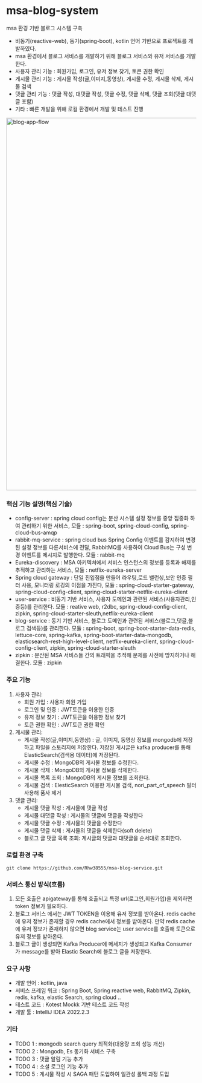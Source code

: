 # msa-blog-system
msa 환경 기반 블로그 시스템 구축
* 비동기(reactive-web), 동기(spring-boot), kotlin 언어 기반으로 프로젝트를 개발하였다.
* msa 환경에서 블로그 서비스를 개발하기 위해 블로그 서비스와 유저 서비스를 개발한다.
* 사용자 관리 기능 : 회원가입, 로그인, 유저 정보 찾기, 토큰 권한 확인
* 게시물 관리 기능 : 게시물 작성(글,이미지,동영상), 게시물 수정, 게시물 삭제, 게시물 검색
* 댓글 관리 기능 : 댓글 작성, 대댓글 작성, 댓글 수정, 댓글 삭제, 댓글 조회(댓글 대댓글 포함)
* 기타 : 빠른 개발을 위해 로컬 환경에서 개발 및 테스트 진행 

<img width="985" alt="blog-app-flow" src="https://github.com/Rhw38555/msa-blog-service/assets/32809047/6e948a23-5578-4e60-baab-d5ed5db436f0">


### 핵심 기능 설명(핵심 기술)
* config-server : spring cloud config는 분산 시스템 설정 정보를 중앙 집중화 하여 관리하기 위한 서비스, 모듈 : spring-boot, spring-cloud-config, spring-cloud-bus-amqp
* rabbit-mq-service : spring cloud bus Spring Config 이벤트를 감지하여 변경된 설정 정보를 다른서비스에 전달, RabbitMQ를 사용하여 Cloud Bus는 구성 변경 이벤트를 메시지로 발행한다. 모듈 : rabbit-mq
* Eureka-discovery : MSA 아키텍쳐에서 서비스 인스턴스의 정보를 등록과 해제를 추적하고 관리하는 서비스, 모듈 : netflix-eureka-server
* Spring cloud gateway : 단일 진입점을 만들어 라우팅,로드 밸런싱,보안 인증 필터 사용, 모니터링 로깅의 이점을 가진다, 모듈 : spring-cloud-starter-gateway, spring-cloud-config-client, spring-cloud-starter-netflix-eureka-client
* user-service : 비동기 기반 서비스, 사용자 도메인과 관련된 서비스(사용자관리,인증등)를 관리한다. 모듈 : reative web, r2dbc, spring-cloud-config-client, zipkin, spring-cloud-starter-sleuth,netflix-eureka-client
* blog-service : 동기 기반 서비스, 블로그 도메인과 관련된 서비스(블로그,댓글,블로그 검색등)를 관리한다. 모듈 : spring-boot, spring-boot-starter-data-redis, lettuce-core, spring-kafka, spring-boot-starter-data-mongodb, elasticsearch-rest-high-level-client, netflix-eureka-client, spring-cloud-config-client, zipkin, spring-cloud-starter-sleuth
* zipkin : 분산된 MSA 서비스들 간의 트래픽을 추적해 문제를 사전에 방지하거나 해결한다. 모듈 : zipkin

### 주요 기능 
1. 사용자 관리:
    * 회원 가입 : 사용자 회원 가입 
    * 로그인 및 인증 : JWT토큰을 이용한 인증 
    * 유저 정보 찾기 : JWT토큰을 이용한 정보 찾기 
    * 토큰 권한 확인 : JWT토큰 권한 확인 
2. 게시물 관리:
    * 게시물 작성(글,이미지,동영상) : 글, 이미지, 동영상 정보를 mongodb에 저장하고 파일을 스토리지에 저장한다. 저장된 게시글은 kafka producer를 통해 ElasticSearch(검색용 데이터)에 저장된다.
    * 게시물 수정 : MongoDB의 게시물 정보를 수정한다.
    * 게시물 삭제 : MongoDB의 게시물 정보를 삭제한다.
    * 게시물 목록 조회 : MongoDB의 게시물 정보를 조회한다.
    * 게시물 검색 : ElesticSearch 이용한 게시물 검색, nori_part_of_speech 필터 사용해 품사 제거
3. 댓글 관리:
    * 게시물 댓글 작성 : 게시물에 댓글 작성 
    * 게시물 대댓글 작성 : 게시물의 댓글에 댓글을 작성한다
    * 게시물 댓글 수정 : 게시물의 댓글을 수정한다
    * 게시물 댓글 삭제 : 게시물의 댓글을 삭제한다(soft delete)
    * 블로그 글 댓글 목록 조회: 게시글의 댓글과 대댓글을 순서대로 조회한다.

### 로컬 환경 구축
```
git clone https://github.com/Rhw38555/msa-blog-service.git
```

### 서비스 통신 방식(흐름)
1. 모든 호출은 apigateway를 통해 호출되고 특정 url(로그인,회원가입)을 제외하면 token 정보가 필요하다.
2. 블로그 서비스 에서는 JWT TOKEN을 이용해 유저 정보를 받아온다.
   redis cache에 유저 정보가 존재할 경우 redis cache에서 정보를 받아온다.
   만약 redis cache에 유저 정보가 존재하지 않으면 blog service는 user service를 호출해 토큰으로 유저 정보를 받아온다.
3. 블로그 글이 생성되면 Kafka Producer에 메세지가 생성되고 Kafka Consumer가 message를 받아 Elastic Search에 블로그 글을 저장한다.

### 요구 사항 
* 개발 언어 : kotlin, java
* 서비스 프레임 워크 : Spring Boot, Spring reactive web, RabbitMQ, Zipkin, redis, kafka, elastic Search, spring cloud ..
* 테스트 코드 : Kotest Mockk 기반 테스트 코드 작성 
* 개발 툴 : IntelliJ IDEA 2022.2.3 

### 기타 
* TODO 1 : mongodb search query 최적화(대용량 조회 성능 개선)
* TODO 2 : Mongodb, Es 동기화 서비스 구축 
* TODO 3 : 댓글 알림 기능 추가 
* TODO 4 : 소셜 로그인 기능 추가 
* TODO 5 : 게시물 작성 시 SAGA 패턴 도입하여 일관성 롤백 과정 도입 
